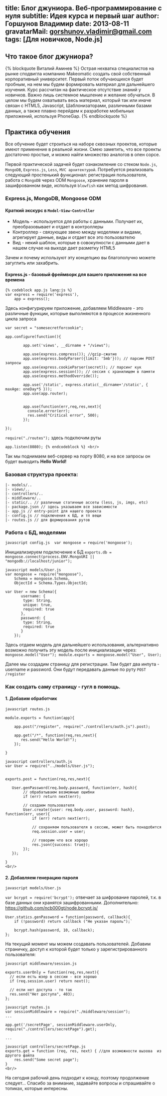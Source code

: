 title: Блог джуниора. Веб-программирование с нуля
subtitle:  Идея курса и первый шаг
author: Горшунов Владимир
date: 2013-08-11
gravatarMail: gorshunov.vladimir@gmail.com
tags: [Для новичков, Node.js]
---

## Что такое блог джуниора?
{% blockquote Виталий Аминев %}
Острая нехватка специалистов на рынке сподвигла компанию Makeomatic создать свой собственный корпоративный университет.
Первый поток обучающихся будет пробным, на нем мы будем формировать материал для дальнейшего изучения.
Курс рассчитан на фактическое отсутствие знаний у новичков. Важно лишь системное мышление и желание обучаться.
В целом мы будем охватывать весь материал, который так или иначе связан с HTML5, Javascript, Шаблонизаторами, различными базами данных,
а также плавно перейдем к разработке мобильных приложений, используя PhoneGap.
{% endblockquote %}

## Практика обучения
Все обучение будет строиться на наборе сквозных проектов, которые имеют применение в реальной жизни. Смею заметить, что все проекты
достаточно простые, и можно найти множество аналогов в опен сорсе.

Первой практической задачей будет ознакомление со стеком `Node.js`, `MongoDB`, `Express.js`, `Less`, `MVC архитектурой`.
Потребуется реализовать следующий простенький функционал: регистрация пользователя, работа с `MongoDB` через ODM `Mongoose`,
хранение пароля в зашифрованном виде, используя `blowfish` как метод шифрования.
<!-- more -->

### Express.js, MongoDB, Mongoose ODM

#### Краткий экскурс в `Model-View-Controller`

* Модель - используется для работы с данными. Получает их, преобразовывает и отдает в контроллеры
* Контроллер - связующее звено между моделями и видами, агрегирует данные, виды и отдает все это пользователю
* Вид - некий шаблон, которые в совокупности с данными дает в нашем случае на выходе дает разметку HTML5

Зачем и почему используют эту концепцию вы благополучно можете загуглить или захабрить.

#### Express.js - базовый фреймворк для вашего приложения на все времена

```
{% codeblock app.js lang:js %}
var express = require('express'),
    app = express();
```
    
Здесь конфигурируем приложение, добавляем Middleware - это различные функции, которые выполняются в процессе жизненного цикла запроса

`var secret = "somesecretforcookie";`

`app.configure(function(){`

```
        app.set('views', __dirname + "/views");

        app.use(express.compress()); //gzip-сжатие
        app.use(express.bodyParser({limit: '5mb'})); // парсим POST запросы
        app.use(express.cookieParser(secret)); // парсинг кук
        app.use(express.session()); // сессия с хранилищем в памяти
        app.use(express.methodOverride());

        app.use('/static', express.static(__dirname+'/static', { maxAge: oneDay*5 }));
        app.use(app.router);


        app.use(function(err,req,res,next){
          console.error(err);
          res.send("Critical error", 500);
        });

});
```

`require("./routes");` здесь подключим руты

`app.listen(8080); {% endcodeblock %} <br/>`

Так мы поднимаем веб-сервер на порту 8080, и на все запросы он будет выводить **Hello World!**

### Базовая структура проекта:
```
|- models/..
|- views/..
|- controllers/..
|- middleware/..
|- static/.. // различные статичные ассеты (less, js, imgs, etc)
|- package.json // здесь указываем все зависимости
|- app.js // entry-point для нашего проекта
|- config.js // подключения к БД, и тп вещи
|- routes.js // для формирования рутов
```

### Работа с БД, моделями

`javascript config.js  var mongoose = require('mongoose');`

Инициализируем подключение к БД
`exports.db = mongoose.connect(process.ENV.MongoURI || "mongodb://localhost/junior");`


```
javascript models/User.js
var mongoose = require("mongoose"),
    Schema = mongoose.Schema,
    ObjectId = Schema.Types.ObjectId;

var User = new Schema({
       username: {
        type: String,
        unique: true,
        required: true
       },
       password: {
        type: String,
        required: true
       }
    });
```
Здесь отдаем модель для дальнейшего использования, альтернативно возможно получить эту модель после инициализации через: 
 `mongoose.model("User"); module.exports = mongoose.model("User", User);`
<br/>

Далее мы создадим страницу для регистрации. Там будет два инпута - username и password. Они будут передавать данные
по руту `POST /register`

### Как создать саму страницу - гугл в помощь.

#### 1. Добавим обработчик

```
javascript routes.js

module.exports = function(app){

    app.post("/register", require("./controllers/auth.js").post);

    app.get("/*", function(req,res,next){
       res.send("Hello World!");
    });

}
```

``` 
javascript controllers/auth.js
var User = require("../models/User.js");


exports.post = function(req,res,next){

   User.genPassword(req.body.password, function(err, hash){
        // обрабатываем возможные ошибки
        if (err) return next(err);

        // создаем пользователя
        User.create({user: req.body.user, password: hash}, function(err, user){
            if (err) return next(err);

            // сохраняем пользователя в сессию, может быть понадобится
            req.session.user = user;

            // говорим что все хорошо
            res.json({success: true});
        });
   });

}
<br/>
```

#### 2. Добавляем генерацию пароля

`javascript models/User.js`

`var bcrypt = require('bcrypt');` отвечает за шифрование паролей, т.к. в базе данных они хранятся зашифрованными. Дополнительно: https://github.com/ncb000gt/node.bcrypt.js/

```
User.statics.genPassword = function(password, callback){
    if (!password) return callback ("Не указан пароль");`

    bcrypt.hash(password, 10, callback);
};
```
На текущий момент мы можем создавать пользователей. Добавим страничку, доступ к которой будет только у зарегистрированного пользователя:

``` 
javascript middleware/session.js

exports.userOnly = function(req,res,next){
  // если есть юзер в сессии - все хорошо
  if (req.session.user) return next();

  // если нет доступа - то так
  res.send("Нет доступа", 403);
};

```

``` 
javascript routes.js
var sessionMiddleware = require("./middleware/session");
...

app.get('/secretPage', sessionMiddleware.userOnly, require("./controllers/secretPage").get);

...

javascript controllers/secretPage.js
exports.get = function (req, res, next) { //для возможности вызова  из другого файла
    res.send("Some secret page");
}
<br/>
```

На сегодня рабочий день подходит к концу, поэтому продолжение следует...
Спасибо за внимание, задавайте вопросы и спрашивайте о топиках, которые интересны.
